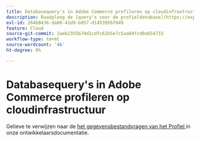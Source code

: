 ```yaml
---
title: Databasequery's in Adobe Commerce profileren op cloudinfrastructuur
description: Raadpleeg de [query's voor de profieldatabase](https://experienceleague.adobe.com/nl/docs/commerce-cloud-service/user-guide/develop/storage/profile-database-queries) in de documentatie voor ontwikkelaars.
exl-id: 264b0436-da00-41d9-b057-d1453956f849
feature: Cloud
source-git-commit: 2aeb2355b74d1cdfc62b5e7c5aa04fcd0a654733
workflow-type: tm+mt
source-wordcount: '46'
ht-degree: 0%

---
```


# Databasequery&#39;s in Adobe Commerce profileren op cloudinfrastructuur

Gelieve te verwijzen naar de [ het gegevensbestandvragen van het Profiel ](https://experienceleague.adobe.com/nl/docs/commerce-cloud-service/user-guide/develop/storage/profile-database-queries) in onze ontwikkelaarsdocumentatie.
